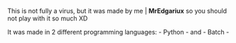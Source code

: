 This is not fully a virus, but it was made by me | **MrEdgariux** so you should not play with it so much XD

It was made in 2 different programming languages: - Python - and - Batch -
